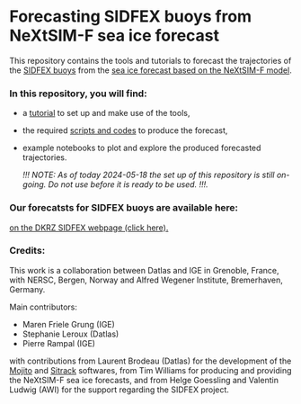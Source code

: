 # Forecasting SIDFEX buoys  from NeXtSIM-F sea ice forecast
This repository contains the tools and tutorials  to forecast the  trajectories of the [SIDFEX buoys](https://www.polarprediction.net/key-yopp-activities/sea-ice-prediction-and-verification/sea-ice-drift-forecast-experiment/) from the [sea ice forecast based on the NeXtSIM-F model](https://data.marine.copernicus.eu/product/ARCTIC_ANALYSISFORECAST_PHY_ICE_002_011/description).

### In this repository, you will find:
* a [tutorial](./NOTEBOOKS/HOWTO.md) to set up and make use of the tools,
* the required [scripts and codes](./SRC/) to produce the forecast,
* example notebooks to plot and explore the produced forecasted trajectories.
  
  _!!! NOTE: As of today 2024-05-18 the set up of this repository is still on-going. Do not use before it is ready to be used. !!!._

### Our forecatsts for SIDFEX buoys are available here:
[on the DKRZ SIDFEX webpage (click here).](https://swiftbrowser.dkrz.de/public/dkrz_0262ea1f00e34439850f3f1d71817205/SIDFEx_processed/igedatlas001/)

### Credits:
This work is a collaboration between Datlas and IGE in Grenoble, France, with NERSC, Bergen, Norway and Alfred Wegener Institute, Bremerhaven, Germany.

Main contributors:
* Maren Friele Grung (IGE)
* Stephanie Leroux (Datlas)
* Pierre Rampal (IGE)

with contributions from Laurent Brodeau (Datlas) for the development of the [Mojito](https://github.com/brodeau/mojito) and [Sitrack](https://github.com/brodeau/sitrack) softwares, from Tim Williams for  producing and providing the NeXtSIM-F sea ice forecasts, and from Helge Goessling and  Valentin Ludwig (AWI) for the support regarding the SIDFEX project.

